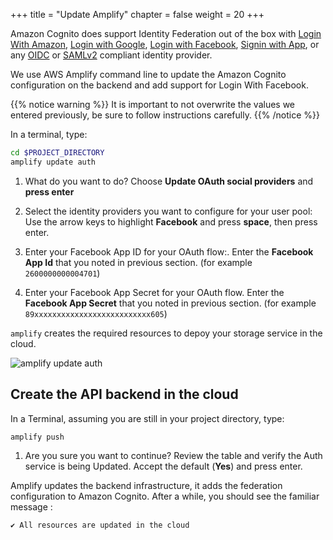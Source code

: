 +++
title = "Update Amplify"
chapter = false
weight = 20
+++

Amazon Cognito does support Identity Federation out of the box with [Login With Amazon](https://login.amazon.com/), [Login with Google](https://developers.google.com/identity/sign-in/web/sign-in), [Login with Facebook](https://developers.facebook.com/docs/facebook-login/), [Signin with App](https://aws.amazon.com/blogs/security/how-to-set-up-sign-in-with-apple-for-amazon-cognito/), or any [OIDC](https://openid.net/connect/) or [SAMLv2](https://en.wikipedia.org/wiki/SAML_2.0) compliant identity provider.  

We use AWS Amplify command line to update the Amazon Cognito configuration on the backend and add support for Login With Facebook.

{{% notice warning %}}
It is important to not overwrite the values we entered previously, be sure to follow instructions carefully.
{{% /notice %}}

In a terminal, type:

```bash
cd $PROJECT_DIRECTORY
amplify update auth
```

1. What do you want to do? Choose **Update OAuth social providers** and **press enter** 

1. Select the identity providers you want to configure for your user pool:  Use the arrow keys to highlight **Facebook** and press **space**, then press enter.

1. Enter your Facebook App ID for your OAuth flow:.  Enter the **Facebook App Id** that you noted in previous section. (for example `2600000000004701`)

1. Enter your Facebook App Secret for your OAuth flow. Enter the **Facebook App Secret** that you noted in previous section. (for example `89xxxxxxxxxxxxxxxxxxxxxxxxxx605`)

`amplify` creates the required resources to depoy your storage service in the cloud.

![amplify update auth](/images/70-20-amplify-1.png)

## Create the API backend in the cloud

In a Terminal, assuming you are still in your project directory, type:

```bash
amplify push
```

1. Are you sure you want to continue? Review the table and verify the Auth service is being Updated.  Accept the default (**Yes**) and press enter.

Amplify updates the backend infrastructure, it adds the federation configuration to Amazon Cognito.  After a while, you should see the familiar message :

```text
✔ All resources are updated in the cloud
```


